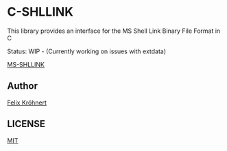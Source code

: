 # C-SHLLINK

This library provides an interface for the MS Shell Link Binary File Format in C

Status: WIP - (Currently working on issues with extdata)

[MS-SHLLINK](https://docs.microsoft.com/en-us/openspecs/windows_protocols/ms-shllink/16cb4ca1-9339-4d0c-a68d-bf1d6cc0f943)

    
## Author 
[Felix Kröhnert](https://github.com/Elec42)

## LICENSE
[MIT](LICENSE)
